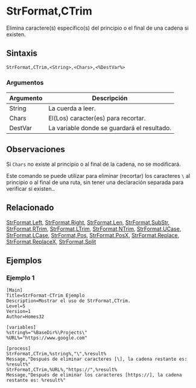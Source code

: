 # StrFormat,CTrim

Elimina caractere(s) específico(s) del principio o el final de una cadena si existen.

## Sintaxis

```pebakery
StrFormat,CTrim,<String>,<Chars>,<%DestVar%>
```

### Argumentos

| Argumento | Descripción |
| --- | --- |
| String | La cuerda a leer. |
| Chars | El(Los) caracter(es) para recortar. |
| DestVar | La variable donde se guardará el resultado. |

## Observaciones

Si `Chars` no existe al principio o al final de la cadena, no se modificará.

Este comando se puede utilizar para eliminar (recortar) los caracteres `\` al principio o al final de una ruta, sin tener una declaración separada para verificar si existen..

## Relacionado

[StrFormat,Left](./Left.md), [StrFormat,Right](./Right.md), [StrFormat,Len](./Len.md), [StrFormat,SubStr](./SubStr.md), [StrFormat,RTrim](./RTrim.md), [StrFormat,LTrim](./LTrim.md), [StrFormat,NTrim](./NTrim.md), [StrFormat,UCase](./UCase.md), [StrFormat,LCase](./LCase.md), [StrFormat,Pos](./Pos.md), [StrFormat,PosX](./PosX.md), [StrFormat,Replace](./Replace.md), [StrFormat,ReplaceX](./ReplaceX.md), [StrFormat,Split](./Split)

## Ejemplos

### Ejemplo 1

```pebakery
[Main]
Title=StrFormat-CTrim Ejemplo
Description=Mostrar el uso de StrFormat,CTrim.
Level=5
Version=1
Author=Homes32

[variables]
%string%="%BaseDir%\Projects\"
%URL%="https://www.google.com"

[process]
StrFormat,CTrim,%string%,"\",%result%
Message,"Después de eliminar caracteres [\], la cadena restante es: %result%"
StrFormat,CTrim,%URL%,"https://",%result%
Message,"Después de eliminar los caracteres [https://], la cadena restante es: %result%"
```
